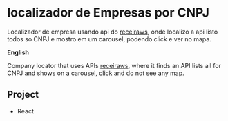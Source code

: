 # localizador de Empresas por CNPJ

Localizador de empresa usando api do [receiraws](https://www.receitaws.com.br), onde localizo a api listo todos so CNPJ e mostro em um carousel, podendo click e ver no mapa.

**English**

Company locator that uses APIs [receiraws](https://www.receitaws.com.br), where it finds an API lists all for CNPJ and shows on a carousel, click and do not see any map.

## Project

- React 